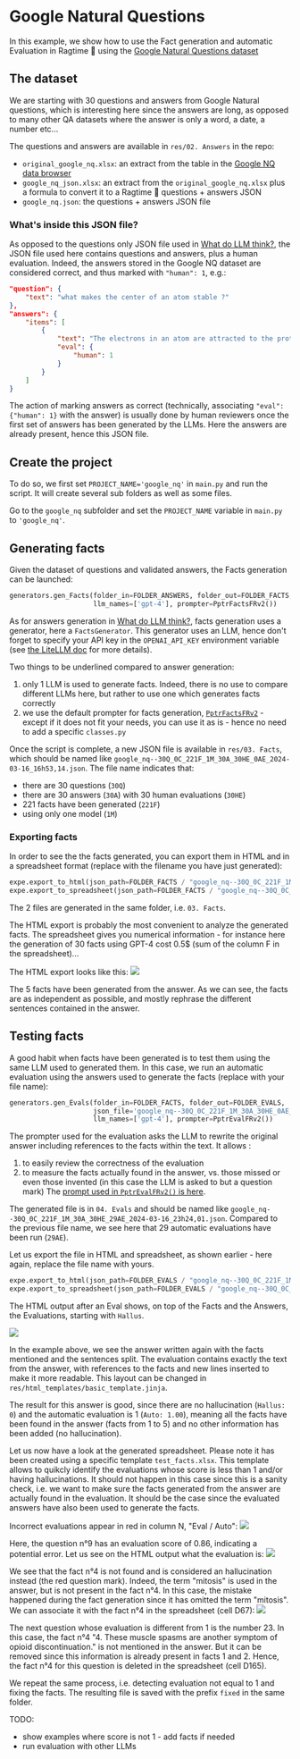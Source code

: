 # Google Natural Questions
In this example, we show how to use the Fact generation and automatic Evaluation in  Ragtime 🎹 using the [Google Natural Questions dataset](https://ai.google.com/research/NaturalQuestions)

## The dataset
We are starting with 30 questions and answers from Google Natural questions, which is interesting here since the answers are long, as opposed to many other QA datasets where the answer is only a word, a date, a number etc...

The questions and answers are available in `res/02. Answers` in the repo:
- `original_google_nq.xlsx`: an extract from the table in the [Google NQ data browser](https://ai.google.com/research/NaturalQuestions/databrowser)
- `google_nq_json.xlsx`: an extract from the `original_google_nq.xlsx` plus a formula to convert it to a Ragtime 🎹 questions + answers JSON
- `google_nq.json`: the questions + answers JSON file

### What's inside this JSON file?
As opposed to the questions only JSON file used in [What do LLM think?](https://github.com/recitalAI/ragtime-projects), the JSON file used here contains questions and answers, plus a human evaluation.
Indeed, the answers stored in the Google NQ dataset are considered correct, and thus marked with `"human": 1`, e.g.:
```json
"question": {
    "text": "what makes the center of an atom stable ?"
},
"answers": {
    "items": [
        {
            "text": "The electrons in an atom are attracted to the protons in the nucleus by the electromagnetic force. This force binds the electrons inside an electrostaticpotential well surrounding the smaller nucleus, which means that an external source of energy is needed for the electron to escape. The closer an electron is to the nucleus, the greater the attractive force. Hence electrons bound near the center of the potential well require more energy to escape than those at greater separations.",
            "eval": {
                "human": 1
            }
        }
    ]
}
```

The action of marking answers as correct (technically, associating `"eval": {"human": 1}` with the answer) is usually done by human reviewers once the first set of answers has been generated by the LLMs. Here the answers are already present, hence this JSON file.

## Create the project
To do so, we first set `PROJECT_NAME='google_nq'` in `main.py` and run the script. It will create several sub folders as well as some 
files. 

Go to the `google_nq` subfolder and set the `PROJECT_NAME` variable in `main.py` to `'google_nq'`.

## Generating facts
Given the dataset of questions and validated answers, the Facts generation can be launched:
```python
generators.gen_Facts(folder_in=FOLDER_ANSWERS, folder_out=FOLDER_FACTS, json_file='google_nq.json',
                     llm_names=['gpt-4'], prompter=PptrFactsFRv2())
```
As for answers generation in [What do LLM think?](https://github.com/recitalAI/ragtime-projects), facts generation uses a generator, here a `FactsGenerator`. This generator uses an LLM, hence don't forget to specify your API key in the `OPENAI_API_KEY` environment variable (see [the LiteLLM doc](https://litellm.vercel.app/docs/set_keys) for more details).

Two things to be underlined compared to answer generation:
1. only 1 LLM is used to generate facts. Indeed, there is no use to compare different LLMs here, but rather to use one which generates facts correctly
2. we use the default prompter for facts generation, [`PptrFactsFRv2`](https://github.com/recitalAI/ragtime-package/blob/main/src/ragtime/generators.py#L207C1-L207C31) - except if it does not fit your needs, you can use it as is - hence no need to add a specific `classes.py`

Once the script is complete, a new JSON file is available in `res/03. Facts`, which should be named like `google_nq--30Q_0C_221F_1M_30A_30HE_0AE_2024-03-16_16h53,14.json`. 
The file name indicates that:
- there are 30 questions (`30Q`)
- there are 30 answers (`30A`) with 30 human evaluations (`30HE`)
- 221 facts have been generated (`221F`)
- using only one model (`1M`)

### Exporting facts
In order to see the the facts generated, you can export them in HTML and in a spreadsheet format (replace with the filename you have just generated):
```python
expe.export_to_html(json_path=FOLDER_FACTS / "google_nq--30Q_0C_221F_1M_30A_30HE_0AE_2024-03-16_16h53,14.json")
expe.export_to_spreadsheet(json_path=FOLDER_FACTS / "google_nq--30Q_0C_221F_1M_30A_30HE_0AE_2024-03-16_16h53,14.json")
```

The 2 files are generated in the same folder, i.e. `03. Facts`.

The HTML export is probably the most convenient to analyze the generated facts. The spreadsheet gives you numerical information - for instance here the generation of 30 facts using GPT-4 cost 0.5$ (sum of the column F in the spreadsheet)...

The HTML export looks like this:
<img src="img/2024-03-16_google_nq_facts.png">

The 5 facts have been generated from the answer. As we can see, the facts are as independent as possible, and mostly rephrase the different sentences contained in the answer.

## Testing facts
A good habit when facts have been generated is to test them using the same LLM used to generated them.
In this case, we run an automatic evaluation using the answers used to generate the facts (replace with your file name):
```python
generators.gen_Evals(folder_in=FOLDER_FACTS, folder_out=FOLDER_EVALS, 
                     json_file='google_nq--30Q_0C_221F_1M_30A_30HE_0AE_2024-03-16_16h53,14.json',
                     llm_names=['gpt-4'], prompter=PptrEvalFRv2())
```

The prompter used for the evaluation asks the LLM to rewrite the original answer including references to the facts within the text. It allows :
1. to easily review the correctness of the evaluation
2. to measure the facts actually found in the answer, vs. those missed or even those invented (in this case the LLM is asked to but a question mark)
The [prompt used in `PptrEvalFRv2()` is here](https://github.com/recitalAI/ragtime-package/blob/main/src/ragtime/generators.py#L235).


The generated file is in `04. Evals` and should be named like `google_nq--30Q_0C_221F_1M_30A_30HE_29AE_2024-03-16_23h24,01.json`. Compared to the previous file name, we see here that 29 automatic evaluations have been run (`29AE`).

Let us export the file in HTML and spreadsheet, as shown earlier - here again, replace the file name with yours.
```python
expe.export_to_html(json_path=FOLDER_EVALS / "google_nq--30Q_0C_221F_1M_30A_30HE_29AE_2024-03-16_23h24,01.json")
expe.export_to_spreadsheet(json_path=FOLDER_EVALS / "google_nq--30Q_0C_221F_1M_30A_30HE_29AE_2024-03-16_23h24,01.json", template_path=FOLDER_SST_TEMPLATES/'test_facts.xlsx')
```

The HTML output after an Eval shows, on top of the Facts and the Answers, the Evaluations, starting with `Hallus`.

<img src="img/2024-03-17_google_nq_evals.png">

In the example above, we see the answer written again with the facts mentioned and the sentences split. The evaluation contains exactly the text from the answer, with references to the facts and new lines inserted to make it more readable.
This layout can be changed in `res/html_templates/basic_template.jinja`.

The result for this answer is good, since there are no hallucination (`Hallus: 0`) and the automatic evaluation is 1 (`Auto: 1.00`), meaning all the facts have been found in the answer (facts from 1 to 5) and no other information has been added (no hallucination).

Let us now have a look at the generated spreadsheet. Please note it has been created using a specific template `test_facts.xlsx`. This template allows to quikcly identify the evaluations whose score is less than 1 and/or having hallucinations.
It should not happen in this case since this is a sanity check, i.e. we want to make sure the facts generated from the answer are actually found in the evaluation. It should be the case since the evaluated answers have also been used to generate the facts.

Incorrect evaluations appear in red in column N, "Eval / Auto":
<img src="img/2024-03-31_google_nq_incorrect_evals.png">

Here, the question n°9 has an evaluation score of 0.86, indicating a potential error.
Let us see on the HTML output what the evaluation is:
<img src="img/2024-03-31_google_nq_incorrect_quest_9.png">

We see that the fact n°4 is not found and is considered an hallucination instead (the red question mark).
Indeed, the term "mitosis" is used in the answer, but is not present in the fact n°4. In this case, the mistake happened during the fact generation since it has omitted the term "mitosis". We can associate it with the fact n°4 in the spreadsheet (cell D67):
<img src="img/2024-03-31_google_nq_fix_fact_4_quest_9.png">

The next question whose evaluation is different from 1 is the number 23. In this case, the fact n°4 "4. These muscle spasms are another symptom of opioid discontinuation." is not mentioned in the answer. But it can be removed since this information is already present in facts 1 and 2. Hence, the fact n°4 for this question is deleted in the spreadsheet (cell D165).

We repeat the same process, i.e. detecting evaluation not equal to 1 and fixing the facts. The resulting file is saved with the prefix `fixed` in the same folder.


TODO:
- show examples where score is not 1 - add facts if needed
- run evaluation with other LLMs
